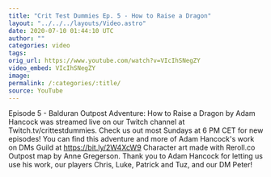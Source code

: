 ```yaml
---
title: "Crit Test Dummies Ep. 5 - How to Raise a Dragon"
layout: "../../../layouts/Video.astro"
date: 2020-07-10 01:44:10 UTC
author: ""
categories: video
tags: 
orig_url: https://www.youtube.com/watch?v=VIcIhSNegZY
video_embed: VIcIhSNegZY
image:
permalink: /:categories/:title/
source: YouTube
---
```

Episode 5 - Balduran Outpost Adventure: How to Raise a Dragon by Adam Hancock was streamed live on our Twitch channel at Twitch.tv/crittestdummies. Check us out most Sundays at 6 PM CET for new episodes! You can find this adventure and more of Adam Hancock's work on DMs Guild at https://bit.ly/2W4XcW9 Character art made with Reroll.co Outpost map by Anne Gregerson. Thank you to Adam Hancock for letting us use his work, our players Chris, Luke, Patrick and Tuz, and our DM Peter!
